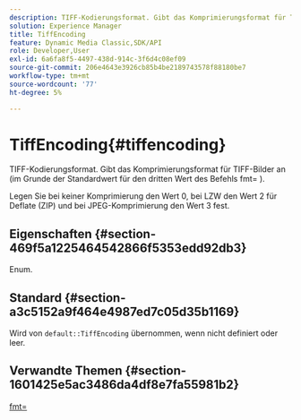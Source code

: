 ```yaml
---
description: TIFF-Kodierungsformat. Gibt das Komprimierungsformat für TIFF-Bilder an (im Grunde der Standardwert für den dritten Wert des Befehls fmt= ).
solution: Experience Manager
title: TiffEncoding
feature: Dynamic Media Classic,SDK/API
role: Developer,User
exl-id: 6a6fa8f5-4497-438d-914c-3f6d4c08ef09
source-git-commit: 206e4643e3926cb85b4be2189743578f88180be7
workflow-type: tm+mt
source-wordcount: '77'
ht-degree: 5%

---
```


# TiffEncoding{#tiffencoding}

TIFF-Kodierungsformat. Gibt das Komprimierungsformat für TIFF-Bilder an (im Grunde der Standardwert für den dritten Wert des Befehls fmt= ).

Legen Sie bei keiner Komprimierung den Wert 0, bei LZW den Wert 2 für Deflate (ZIP) und bei JPEG-Komprimierung den Wert 3 fest.

## Eigenschaften {#section-469f5a1225464542866f5353edd92db3}

Enum.

## Standard {#section-a3c5152a9f464e4987ed7c05d35b1169}

Wird von `default::TiffEncoding` übernommen, wenn nicht definiert oder leer.

## Verwandte Themen {#section-1601425e5ac3486da4df8e7fa55981b2}

[fmt=](../../../../../ir-api/http-protocol/image-rendering-api-ref/c-ir-http-protocol-ref/c-ir-http-protocol-command-reference/r-ir-fmt.md#reference-4c743f67d56b47c5b774fcc900ff758c)
